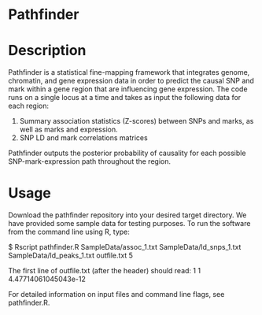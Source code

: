 # Pathfinder

# Description
Pathfinder is a statistical fine-mapping framework that integrates genome, chromatin, and gene expression data in order to predict the causal SNP and mark within a gene region that are influencing gene expression. The code runs on a single locus at a time and takes as input the following data for each region:
1. Summary association statistics (Z-scores) between SNPs and marks, as well as marks and expression.
2. SNP LD and mark correlations matrices

Pathfinder outputs the posterior probability of causality for each possible SNP-mark-expression path throughout the region.

# Usage
Download the pathfinder repository into your desired target directory. We have provided some sample data for testing purposes. To run the software from the command line using R, type:

$ Rscript pathfinder.R SampleData/assoc_1.txt SampleData/ld_snps_1.txt SampleData/ld_peaks_1.txt outfile.txt 5

The first line of outfile.txt (after the header) should read: 1 1 4.47714061045043e-12

For detailed information on input files and command line flags, see pathfinder.R.
